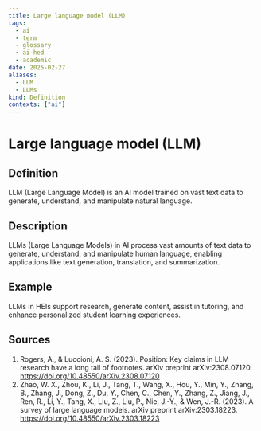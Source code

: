 ```yaml
---
title: Large language model (LLM)
tags:
  - ai
  - term
  - glossary
  - ai-hed
  - academic
date: 2025-02-27
aliases:
  - LLM
  - LLMs
kind: Definition
contexts: ["ai"]
---
```


# Large language model (LLM)

## Definition
LLM (Large Language Model) is an AI model trained on vast text data to generate, understand, and manipulate natural language.

## Description
LLMs (Large Language Models) in AI process vast amounts of text data to generate, understand, and manipulate human language, enabling applications like text generation, translation, and summarization.

## Example
LLMs in HEIs support research, generate content, assist in tutoring, and enhance personalized student learning experiences.

## Sources
1. Rogers, A., & Luccioni, A. S. (2023). Position: Key claims in LLM research have a long tail of footnotes. arXiv preprint arXiv:2308.07120. https://doi.org/10.48550/arXiv.2308.07120 
2. Zhao, W. X., Zhou, K., Li, J., Tang, T., Wang, X., Hou, Y., Min, Y., Zhang, B., Zhang, J., Dong, Z., Du, Y., Chen, C., Chen, Y., Zhang, Z., Jiang, J., Ren, R., Li, Y., Tang, X., Liu, Z., Liu, P., Nie, J.-Y., & Wen, J.-R. (2023). A survey of large language models. arXiv preprint arXiv:2303.18223. https://doi.org/10.48550/arXiv.2303.18223 
